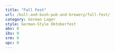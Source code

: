 ```yaml
---
title: "Fall Fest"
url: /bull-and-bush-pub-and-brewery/fall-fest/
category: German Lager
style: German-Style Oktoberfest
abv: 0
ibu: 0
srm: 0
upc: 0
---
```


